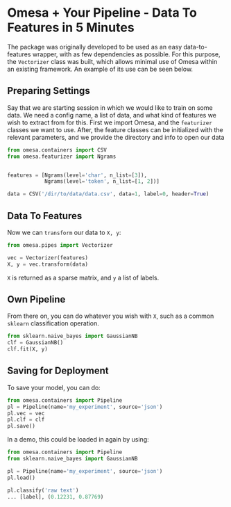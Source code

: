 # Omesa + Your Pipeline - Data To Features in 5 Minutes

The package was originally developed to be used as an easy data-to-features
wrapper, with as few dependencies as possible. For this purpose, the
`Vectorizer` class was built, which allows minimal use of Omesa within an
existing framework. An example of its use can be seen below.


## Preparing Settings

Say that we are starting session in which we would like to train on some data.
We need a config name, a list of data, and what kind of features we wish to
extract from for this. First we import Omesa, and the `featurizer` classes
we want to use. After, the feature classes can be initialized with the relevant
parameters, and we provide the directory and info to open our data

``` python
from omesa.containers import CSV
from omesa.featurizer import Ngrams


features = [Ngrams(level='char', n_list=[3]),
            Ngrams(level='token', n_list=[1, 2])]

data = CSV('/dir/to/data/data.csv', data=1, label=0, header=True)
```


## Data To Features

Now we can `transform` our data to `X, y`:

``` python
from omesa.pipes import Vectorizer

vec = Vectorizer(features)
X, y = vec.transform(data)
```

`X` is returned as a sparse matrix, and `y` a list of labels.


## Own Pipeline

From there on, you can do whatever you wish with `X`, such as a common `sklearn`
classification operation.

``` python
from sklearn.naive_bayes import GaussianNB
clf = GaussianNB()
clf.fit(X, y)
```


## Saving for Deployment

To save your model, you can do:

``` python
from omesa.containers import Pipeline
pl = Pipeline(name='my_experiment', source='json')
pl.vec = vec
pl.clf = clf
pl.save()
```

In a demo, this could be loaded in again by using:

``` python
from omesa.containers import Pipeline
from sklearn.naive_bayes import GaussianNB

pl = Pipeline(name='my_experiment', source='json')
pl.load()

pl.classify('raw text')
... [label], (0.12231, 0.87769)
```

